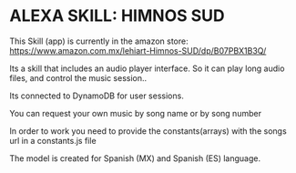 # ALEXA SKILL: HIMNOS SUD

This Skill (app) is currently in the amazon store: https://www.amazon.com.mx/lehiart-Himnos-SUD/dp/B07PBX1B3Q/

Its a skill that includes an audio player interface. So it can play long audio files, and control the music session..

Its connected to DynamoDB for user sessions.

You can request your own music by song name or by song number

In order to work you need to provide the constants(arrays) with the songs url in a constants.js file

The model is created for Spanish (MX) and Spanish (ES) language.